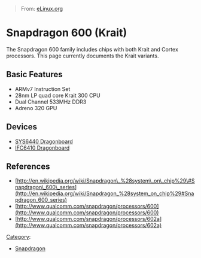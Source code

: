 > From: [eLinux.org](http://eLinux.org/Snapdragon_600_(Krait) "http://eLinux.org/Snapdragon_600_(Krait)")


# Snapdragon 600 (Krait)



The Snapdragon 600 family includes chips with both Krait and Cortex
processors. This page currently documents the Krait variants.

## Basic Features

-   ARMv7 Instruction Set
-   28nm LP quad core Krait 300 CPU
-   Dual Channel 533MHz DDR3
-   Adreno 320 GPU

## Devices

-   [SYS6440
    Dragonboard](http://eLinux.org/index.php?title=Dragonboard/SYS6440&action=edit&redlink=1 "Dragonboard/SYS6440 (page does not exist)")
-   [IFC6410 Dragonboard](http://eLinux.org/Dragonboard/IFC6410 "Dragonboard/IFC6410")

## References

-   [http://en.wikipedia.org/wiki/Snapdragon\_%28system\_on\_chip%29\#Snapdragon\_600\_series](http://en.wikipedia.org/wiki/Snapdragon_%28system_on_chip%29#Snapdragon_600_series)
-   [http://www.qualcomm.com/snapdragon/processors/600](http://www.qualcomm.com/snapdragon/processors/600)
-   [http://www.qualcomm.com/snapdragon/processors/602a](http://www.qualcomm.com/snapdragon/processors/602a)


[Category](http://eLinux.org/Special:Categories "Special:Categories"):

-   [Snapdragon](http://eLinux.org/Category:Snapdragon "Category:Snapdragon")

